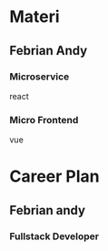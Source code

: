 # Materi

## Febrian Andy

### Microservice

react

### Micro Frontend

vue

# Career Plan

## Febrian andy

### Fullstack Developer
